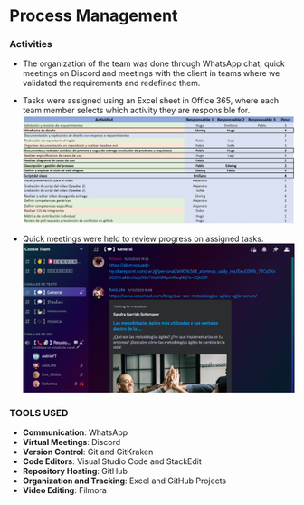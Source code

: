 # Process Management


### Activities
- The organization of the team was done through WhatsApp chat, quick meetings on Discord and meetings with the client in teams where we validated the requirements and redefined them.

- Tasks were assigned using an Excel sheet in Office 365, where each team member selects which activity they are responsible for.
![The activities for the second delivery were distributed, indicating who is responsible for each one](https://github.com/hjanssena/FIS-Proyecto/blob/EdwingMolina/Assets/Or.png)

- Quick meetings were held to review progress on assigned tasks.
![Meetings](https://github.com/hjanssena/FIS-Proyecto/blob/EdwingMolina/Assets/Discord%20reunion.png)

### TOOLS USED

- **Communication**: WhatsApp
- **Virtual Meetings**: Discord
- **Version Control**: Git and GitKraken
- **Code Editors**: Visual Studio Code and StackEdit
- **Repository Hosting**: GitHub
- **Organization and Tracking**: Excel and GitHub Projects
- **Video Editing**: Filmora
